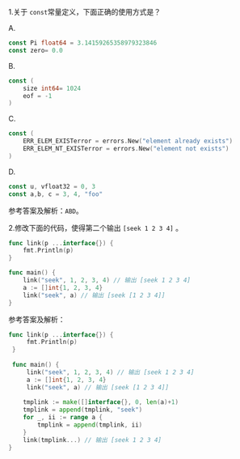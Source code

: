 1.关于 `const`常量定义，下面正确的使用方式是？

A.

```go
const Pi float64 = 3.14159265358979323846
const zero= 0.0
```

B.

```go
const (
    size int64= 1024
    eof = -1
)
```

C.

```go
const (
    ERR_ELEM_EXISTerror = errors.New("element already exists")
    ERR_ELEM_NT_EXISTerror = errors.New("element not exists")
)
```

D.

```go
const u, vfloat32 = 0, 3
const a,b, c = 3, 4, "foo"
```

参考答案及解析：`ABD`。

2.修改下面的代码，使得第二个输出 `[seek 1 2 3 4]` 。

```go
func link(p ...interface{}) {
    fmt.Println(p)
}

func main() {
    link("seek", 1, 2, 3, 4) // 输出 [seek 1 2 3 4] 
    a := []int{1, 2, 3, 4}
    link("seek", a) // 输出 [seek [1 2 3 4]] 
}
```

参考答案及解析：

```go
func link(p ...interface{}) {
     fmt.Println(p)
 }
 
 func main() {
     link("seek", 1, 2, 3, 4) // 输出 [seek 1 2 3 4]
     a := []int{1, 2, 3, 4}
     link("seek", a) // 输出 [seek [1 2 3 4]]
 
    tmplink := make([]interface{}, 0, len(a)+1)
    tmplink = append(tmplink, "seek")
    for _, ii := range a {
        tmplink = append(tmplink, ii)
    }
    link(tmplink...) // 输出 [seek 1 2 3 4]
}
```

